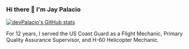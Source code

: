 ### Hi there 👋 I'm Jay Palacio
<!--- <img src="/160112-G-GV559-576.jpeg" height=195> -->
[![devPalacio's GitHub stats](https://github-readme-stats.vercel.app/api?username=devPalacio&count_private=true&show_icons=true&theme=tokyonight)](https://github.com/anuraghazra/github-readme-stats)


For 12 years, I served the US Coast Guard as a Flight Mechanic, Primary Quality Assurance Supervisor, and H-60 Helicopter Mechanic.

<!--
**devPalacio/devPalacio** is a ✨ _special_ ✨ repository because its `README.md` (this file) appears on your GitHub profile.

Here are some ideas to get you started:

- 🔭 I’m currently working on ...
- 🌱 I’m currently learning ...
- 👯 I’m looking to collaborate on ...
- 🤔 I’m looking for help with ...
- 💬 Ask me about ...
- 📫 How to reach me: ...
- 😄 Pronouns: ...
- ⚡ Fun fact: ...
-->
